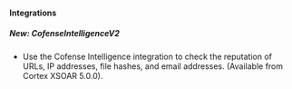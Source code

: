 
#### Integrations
##### New: CofenseIntelligenceV2
- Use the Cofense Intelligence integration to check the reputation of URLs, IP addresses, file hashes, and email addresses. (Available from Cortex XSOAR 5.0.0).
